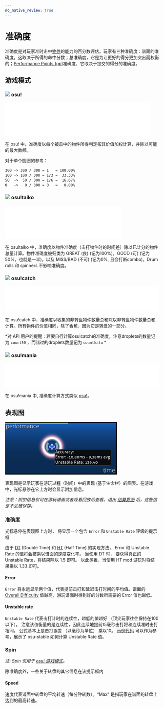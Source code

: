 ```yaml
---
no_native_review: true
---
```


# 准确度

准确度是对玩家准时击中[物件](/wiki/Hit_object)的能力的百分数评估。玩家有三种准确度：谱面的准确度，这取决于所得的命中分数；总准确度，它是为让更好的得分更加突出而权衡的；[Performance Points (pp)](/wiki/Performance_points)准确度，它取决于提交的得分的准确度。

## 游戏模式

### ![](/wiki/shared/mode/osu.png) osu!

![准确度 = (50 \* 50的数量 + 100 \* 100的数量 + 300 \* 300的数量) / 300( 0的数量 + 50的数量 + 100的数量 + 300的数量)](img/accuracy_osu.png "osu!的准确度公式")

在 osu! 中，准确度以每个被击中的物件所得判定按其价值加权计算，并除以可能的最大数额。

对于单个圆圈的参考：

```
300 -> 300 / 300 = 1   = 100.00%
100 -> 100 / 300 = 1/3 =  33.33%
50  ->  50 / 300 = 1/6 =  16.67%
0   ->   0 / 300 = 0   =   0.00%
```

### ![](/wiki/shared/mode/taiko.png) osu!taiko

![准确度 = 0.5(GOOD的数量 + GREAT的数量) / (BAD的数量 + GOOD的数量 + GREAT的数量)](img/accuracy_taiko.png "osu!taiko的准确度公式")

在 osu!taiko 中，准确度以物件准确度（击打物件时的时间差）除以已计分的物件总量计算。物件准确度被归类为 GREAT (良) (记为100%)，GOOD (可) (记为50%，也就是一半)，以及 MISS/BAD (不可) (记为0%, 且会打断combo)。Drum rolls 和 spinners 不影响准确度。

### ![](/wiki/shared/mode/catch.png) osu!catch

![准确度 = (droplets的数量 + drops的数量 + 水果的数量) / (错过的droplets的数量 + 错过的drops的数量 + 错过的水果的数量 + droplets的数量 + drops的数量 + 水果的数量)](img/accuracy_catch.png "osu!catch的准确度公式")

在 osu!catch 中，准确度以收集的非转盘物件数量总和除以非转盘物件数量总和计算。所有物件的价值相同，除了香蕉，因为它是转盘的一部分。

*对 API 用户的提醒：若要自行计算osu!catch的准确度，注意droplets的数量记为 `count50` ，而错过的droplets数量记为 `countkatu` *

### ![](/wiki/shared/mode/mania.png) osu!mania

![准确度 = (50 \* 50的数量 + 100 \* 100的数量 + 200 \* 200的数量 + 300 \* 300的数量 + 300 \* MAX的数量) / 300(0的数量 + 50的数量 + 100的数量 + 200的数量 + 300的数量 + MAX的数量)](img/accuracy_mania.png "osu!mania的准确度公式")

在 osu!mania 中, 准确度计算方式类似 [osu!](#-osu!)。

## 表现图

![表现图](img/performance_graph.png "表现图")

表现图是显示玩家在游玩过程（时间）中的表现 (基于生命栏）的图表。在游戏中，光标悬停在它上方时会显示附加信息。

*注意：附加信息仅可在游玩谱面或者观看回放后查看。退出 [结算界面](/wiki/Interface#ranking-screen) 后，这些信息不会被保存。*

### 准确度

光标悬停在表现图上方时， 将显示一个包含 `Error` 和 `Unstable Rate` 评级的提示框

由于 [DT](/wiki/Game_modifier/Double_Time) (Double Time) 和 [HT](/wiki/Game_modifier/Half_Time) (Half Time) 的实现方法， Error 和 Unstable Rate 的值将会被乘以谱面的速度变化率。 当使用 DT 时， 要获得真正的 Unstable Rate，将结果除以 1.5 即可。 以此类推，当使用 HT mod 游玩时将结果乘以 1.33 即可。

#### Error

`Error` 将永远显示两个值，代表提前击打和延迟击打时间的平均值。谱面的 [Overall Difficulty](/wiki/Beatmapping/Overall_difficulty) 值越高，游玩谱面时得到好的分数所需要的 Error 值也越低。

#### Unstable rate

`Unstable Rate` 代表击打计时的连续性，越低的值越好 （顶尖玩家往往保持在100以下）。 注意该值衡量的是连续性，因此连续地提前15毫秒击打将和连续准时击打相同。 公式基本上是击打误差 （以毫秒为单位） 乘以10。 [示例代码](https://gist.github.com/peppy/3a11cb58c856b6af7c1916422f668899) 可以作为参考，展示了 osu-stable 如何计算 Unstable Rate 值。

### Spin

*注: Spin 仅用于 [osu! 游戏模式](/wiki/Game_mode/osu!)。*

除准确度外，一些关于转盘的其它信息在该提示框内

#### Speed

速度代表谱面中转盘的平均转速（每分钟转数）。“Max” 是指玩家在谱面的转盘上达到的最高转速。

